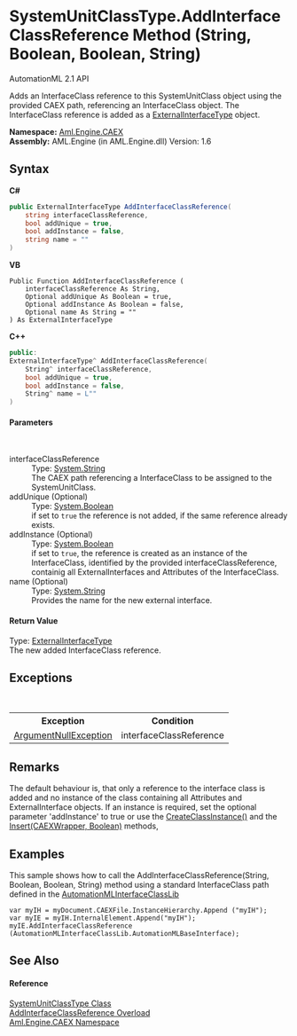 # SystemUnitClassType.AddInterfaceClassReference Method (String, Boolean, Boolean, String)
AutomationML 2.1 API 

Adds an InterfaceClass reference to this SystemUnitClass object using the provided CAEX path, referencing an InterfaceClass object. The InterfaceClass reference is added as a <a href="T_Aml_Engine_CAEX_ExternalInterfaceType">ExternalInterfaceType</a> object.

**Namespace:**&nbsp;<a href="N_Aml_Engine_CAEX">Aml.Engine.CAEX</a><br />**Assembly:**&nbsp;AML.Engine (in AML.Engine.dll) Version: 1.6

## Syntax

**C#**<br />
``` C#
public ExternalInterfaceType AddInterfaceClassReference(
	string interfaceClassReference,
	bool addUnique = true,
	bool addInstance = false,
	string name = ""
)
```

**VB**<br />
``` VB
Public Function AddInterfaceClassReference ( 
	interfaceClassReference As String,
	Optional addUnique As Boolean = true,
	Optional addInstance As Boolean = false,
	Optional name As String = ""
) As ExternalInterfaceType
```

**C++**<br />
``` C++
public:
ExternalInterfaceType^ AddInterfaceClassReference(
	String^ interfaceClassReference, 
	bool addUnique = true, 
	bool addInstance = false, 
	String^ name = L""
)
```


#### Parameters
&nbsp;<dl><dt>interfaceClassReference</dt><dd>Type: <a href="https://docs.microsoft.com/dotnet/api/system.string" target="_parent" rel="noopener noreferrer">System.String</a><br />The CAEX path referencing a InterfaceClass to be assigned to the SystemUnitClass.</dd><dt>addUnique (Optional)</dt><dd>Type: <a href="https://docs.microsoft.com/dotnet/api/system.boolean" target="_parent" rel="noopener noreferrer">System.Boolean</a><br />if set to `true` the reference is not added, if the same reference already exists.</dd><dt>addInstance (Optional)</dt><dd>Type: <a href="https://docs.microsoft.com/dotnet/api/system.boolean" target="_parent" rel="noopener noreferrer">System.Boolean</a><br />if set to `true`, the reference is created as an instance of the InterfaceClass, identified by the provided interfaceClassReference, containig all ExternalInterfaces and Attributes of the InterfaceClass.</dd><dt>name (Optional)</dt><dd>Type: <a href="https://docs.microsoft.com/dotnet/api/system.string" target="_parent" rel="noopener noreferrer">System.String</a><br />Provides the name for the new external interface.</dd></dl>

#### Return Value
Type: <a href="T_Aml_Engine_CAEX_ExternalInterfaceType">ExternalInterfaceType</a><br />The new added InterfaceClass reference.

## Exceptions
&nbsp;<table><tr><th>Exception</th><th>Condition</th></tr><tr><td><a href="https://docs.microsoft.com/dotnet/api/system.argumentnullexception" target="_parent" rel="noopener noreferrer">ArgumentNullException</a></td><td>interfaceClassReference</td></tr></table>

## Remarks
The default behaviour is, that only a reference to the interface class is added and no instance of the class containing all Attributes and ExternalInterface objects. If an instance is required, set the optional parameter 'addInstance' to true or use the <a href="M_Aml_Engine_CAEX_InterfaceFamilyType_CreateClassInstance">CreateClassInstance()</a> and the <a href="M_Aml_Engine_CAEX_SystemUnitClassType_Insert">Insert(CAEXWrapper, Boolean)</a> methods,

## Examples
This sample shows how to call the AddInterfaceClassReference(String, Boolean, Boolean, String) method using a standard InterfaceClass path defined in the <a href="T_Aml_Engine_AmlObjects_AutomationMLInterfaceClassLib">AutomationMLInterfaceClassLib</a>
```
var myIH = myDocument.CAEXFile.InstanceHierarchy.Append ("myIH");
var myIE = myIH.InternalElement.Append("myIH");
myIE.AddInterfaceClassReference (AutomationMLInterfaceClassLib.AutomationMLBaseInterface);
```


## See Also


#### Reference
<a href="T_Aml_Engine_CAEX_SystemUnitClassType">SystemUnitClassType Class</a><br /><a href="Overload_Aml_Engine_CAEX_SystemUnitClassType_AddInterfaceClassReference">AddInterfaceClassReference Overload</a><br /><a href="N_Aml_Engine_CAEX">Aml.Engine.CAEX Namespace</a><br />